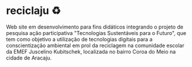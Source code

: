 # reciclaju ♻
Web site em desenvolvimento para fins didáticos integrando o projeto de pesquisa ação participativa "Tecnologias Sustentáveis para o Futuro", que tem como objetivo a utilização de tecnologias digitais para a conscientização ambiental em prol da reciclagem na comunidade escolar da EMEF Juscelino Kubitschek, localizada no bairro Coroa do Meio na cidade de Aracaju.
